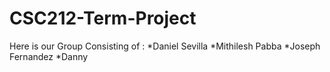 # CSC212-Term-Project
Here is our Group Consisting of :
*Daniel Sevilla 
*Mithilesh Pabba
*Joseph Fernandez
*Danny 
